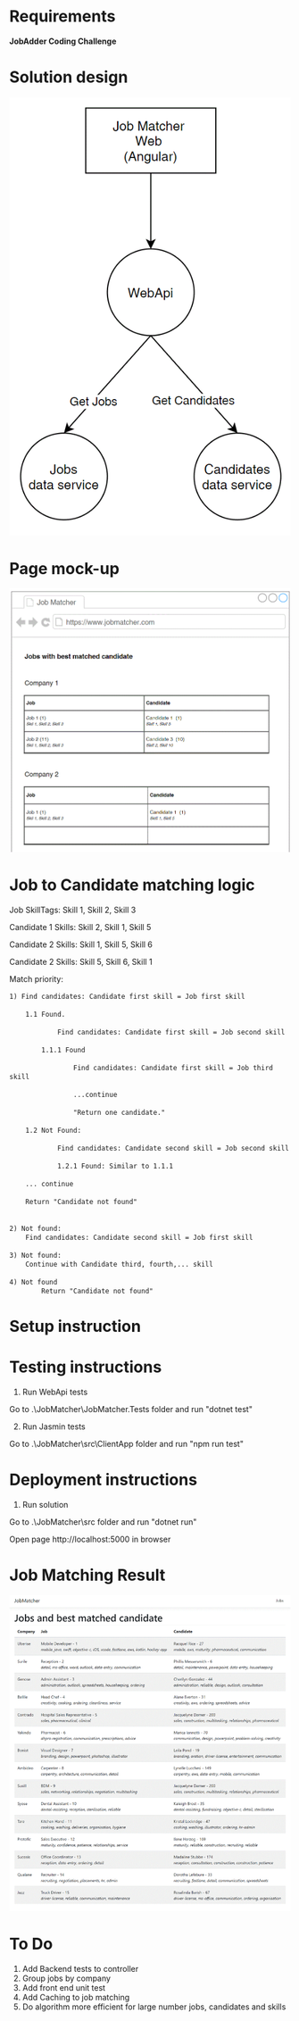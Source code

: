 # Requirements

**JobAdder Coding Challenge**

# Solution design
![picture](docs/img/solution_design.gif)

# Page mock-up
![picture](docs/img/page_mockup.gif)

# Job to Candidate matching logic
Job SkillTags: Skill 1, Skill 2, Skill 3

Candidate 1 Skills: Skill 2, Skill 1, Skill 5

Candidate 2 Skills: Skill 1, Skill 5, Skill 6

Candidate 2 Skills: Skill 5, Skill 6, Skill 1

Match priority: 
	
	1) Find candidates: Candidate first skill = Job first skill
	
		1.1 Found. 
		
				Find candidates: Candidate first skill = Job second skill
				
			1.1.1 Found
			
					Find candidates: Candidate first skill = Job third skill
					
					...continue
					
					"Return one candidate."
					
		1.2 Not Found:
		
				Find candidates: Candidate second skill = Job second skill
				
				1.2.1 Found: Similar to 1.1.1
				
		... continue
		
		Return "Candidate not found"
		
			
	2) Not found: 
		Find candidates: Candidate second skill = Job first skill

	3) Not found: 
		Continue with Candidate third, fourth,... skill
		
	4) Not found 
			Return "Candidate not found"
			

# Setup instruction

# Testing instructions
1) Run WebApi tests 

Go to .\JobMatcher\JobMatcher.Tests folder and run "dotnet test"

2) Run Jasmin tests

Go to .\JobMatcher\src\ClientApp folder and run "npm run test"
	
# Deployment instructions
1) Run solution

Go to .\JobMatcher\src folder and run "dotnet run"

Open page  http://localhost:5000 in browser

# Job Matching Result
![picture](docs/img/jobmatcher-result.gif)

# To Do
1) Add Backend tests to controller
2) Group jobs by company
3) Add front end unit test
4) Add Caching to job matching
5) Do algorithm more efficient for large number jobs, candidates and skills


